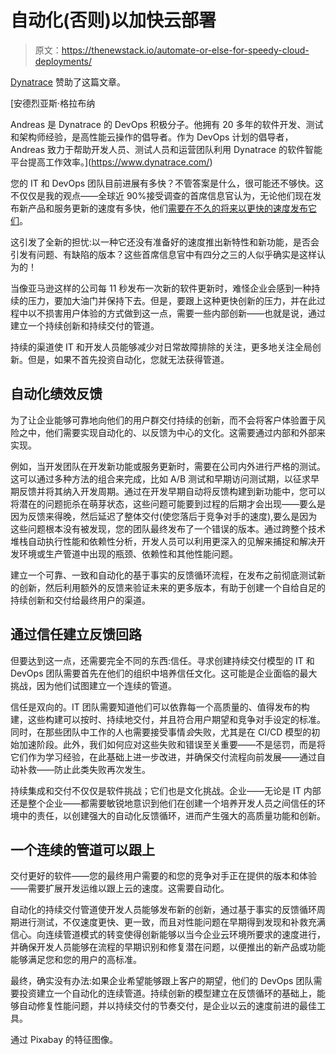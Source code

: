 # 自动化(否则)以加快云部署

> 原文：<https://thenewstack.io/automate-or-else-for-speedy-cloud-deployments/>

[Dynatrace](https://www.dynatrace.com/) 赞助了这篇文章。

 [安德烈亚斯·格拉布纳

Andreas 是 Dynatrace 的 DevOps 积极分子。他拥有 20 多年的软件开发、测试和架构师经验，是高性能云操作的倡导者。作为 DevOps 计划的倡导者，Andreas 致力于帮助开发人员、测试人员和运营团队利用 Dynatrace 的软件智能平台提高工作效率。](https://www.dynatrace.com/) 

您的 IT 和 DevOps 团队目前进展有多快？不管答案是什么，很可能还不够快。这不仅仅是我的观点——全球近 90%接受调查的首席信息官认为，无论他们现在发布新产品和服务更新的速度有多快，他们[需要在不久的将来以更快的速度发布它们](https://info.dynatrace.com/2018_global_cio_report.html)。

这引发了全新的担忧:以一种它还没有准备好的速度推出新特性和新功能，是否会引发有问题、有缺陷的版本？这些首席信息官中有四分之三的人似乎确实是这样认为的！

当像亚马逊这样的公司每 11 秒发布一次新的软件更新时，难怪企业会感到一种持续的压力，要加大油门并保持下去。但是，要跟上这种更快创新的压力，并在此过程中以不损害用户体验的方式做到这一点，需要一些内部创新——也就是说，通过建立一个持续创新和持续交付的管道。

持续的渠道使 IT 和开发人员能够减少对日常故障排除的关注，更多地关注全局创新。但是，如果不首先投资自动化，您就无法获得管道。

## 自动化绩效反馈

为了让企业能够可靠地向他们的用户群交付持续的创新，而不会将客户体验置于风险之中，他们需要实现自动化的、以反馈为中心的文化。这需要通过内部和外部来实现。

例如，当开发团队在开发新功能或服务更新时，需要在公司内外进行严格的测试。这可以通过多种方法的组合来完成，比如 A/B 测试和早期访问测试期，以征求早期反馈并将其纳入开发周期。通过在开发早期自动将反馈构建到新功能中，您可以将潜在的问题扼杀在萌芽状态，这些问题可能要到过程的后期才会出现——要么是因为反馈来得晚，然后延迟了整体交付(使您落后于竞争对手的速度),要么是因为这些问题根本没有被发现，您的团队最终发布了一个错误的版本。通过跨整个技术堆栈自动执行性能和依赖性分析，开发人员可以利用更深入的见解来捕捉和解决开发环境或生产管道中出现的瓶颈、依赖性和其他性能问题。

建立一个可靠、一致和自动化的基于事实的反馈循环流程，在发布之前彻底测试新的创新，然后利用额外的反馈来验证未来的更多版本，有助于创建一个自给自足的持续创新和交付给最终用户的渠道。

## 通过信任建立反馈回路

但要达到这一点，还需要完全不同的东西:信任。寻求创建持续交付模型的 IT 和 DevOps 团队需要首先在他们的组织中培养信任文化。这可能是企业面临的最大挑战，因为他们试图建立一个连续的管道。

信任是双向的。IT 团队需要知道他们可以依靠每一个高质量的、值得发布的构建，这些构建可以按时、持续地交付，并且符合用户期望和竞争对手设定的标准。同时，在那些团队中工作的人也需要接受事情*会*失败，尤其是在 CI/CD 模型的初始加速阶段。此外，我们如何应对这些失败和错误至关重要——不是惩罚，而是将它们作为学习经验，在此基础上进一步改进，并确保交付流程向前发展——通过自动补救——防止此类失败再次发生。

持续集成和交付不仅仅是软件挑战；它们也是文化挑战。企业——无论是 IT 内部还是整个企业——都需要敏锐地意识到他们在创建一个培养开发人员之间信任的环境中的责任，以创建强大的自动化反馈循环，进而产生强大的高质量功能和创新。

## 一个连续的管道可以跟上

交付更好的软件——您的最终用户需要的和您的竞争对手正在提供的版本和体验——需要扩展开发运维以跟上云的速度。这需要自动化。

自动化的持续交付管道使开发人员能够发布新的创新，通过基于事实的反馈循环周期进行测试，不仅速度更快、更一致，而且对性能问题在早期得到发现和补救充满信心。向连续管道模式的转变使得创新能够以当今企业云环境所要求的速度进行，并确保开发人员能够在流程的早期识别和修复潜在问题，以便推出的新产品或功能能够满足您和您的用户的高标准。

最终，确实没有办法:如果企业希望能够跟上客户的期望，他们的 DevOps 团队需要投资建立一个自动化的连续管道。持续创新的模型建立在反馈循环的基础上，能够自动修复性能问题，并以持续交付的节奏交付，是企业以云的速度前进的最佳工具。

通过 Pixabay 的特征图像。

<svg xmlns:xlink="http://www.w3.org/1999/xlink" viewBox="0 0 68 31" version="1.1"><title>Group</title> <desc>Created with Sketch.</desc></svg>